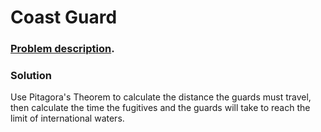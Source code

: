 # Coast Guard

### [Problem description](https://www.beecrowd.com.br/judge/en/problems/view/1247).

### Solution

Use Pitagora's Theorem to calculate the distance the guards must travel, then calculate the time the fugitives and the guards will take to reach the limit of international waters.